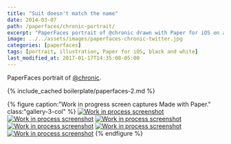 ```yaml
---
title: "Suit doesn't match the name"
date: 2014-03-07
path: /paperfaces/chronic-portrait/
excerpt: "PaperFaces portrait of @chronic drawn with Paper for iOS on an iPad."
image: ../../assets/images/paperfaces-chronic-twitter.jpg
categories: [paperfaces]
tags: [portrait, illustration, Paper for iOS, black and white]
last_modified_at: 2017-01-17T14:35:08-05:00
---
```


PaperFaces portrait of [@chronic](https://twitter.com/chronic).

{% include_cached boilerplate/paperfaces-2.md %}

{% figure caption:"Work in progress screen captures Made with Paper." class:"gallery-3-col" %}
[![Work in process screenshot](../../assets/images/paperfaces-chronic-process-1-600.jpg)](../../assets/images/paperfaces-chronic-process-1-lg.jpg) [![Work in process screenshot](../../assets/images/paperfaces-chronic-process-2-600.jpg)](../../assets/images/paperfaces-chronic-process-2-lg.jpg) [![Work in process screenshot](../../assets/images/paperfaces-chronic-process-3-600.jpg)](../../assets/images/paperfaces-chronic-process-3-lg.jpg) [![Work in process screenshot](../../assets/images/paperfaces-chronic-process-4-600.jpg)](../../assets/images/paperfaces-chronic-process-4-lg.jpg) [![Work in process screenshot](../../assets/images/paperfaces-chronic-process-5-600.jpg)](../../assets/images/paperfaces-chronic-process-5-lg.jpg) [![Work in process screenshot](../../assets/images/paperfaces-chronic-process-5-600.jpg)](../../assets/images/paperfaces-chronic-process-5-lg.jpg)
{% endfigure %}
